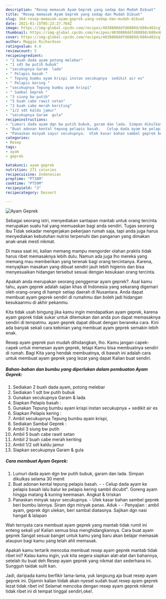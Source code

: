 ```yaml
---
description: "Resep memasak Ayam Geprek yang sedap dan Mudah Dibuat"
title: "Resep memasak Ayam Geprek yang sedap dan Mudah Dibuat"
slug: 364-resep-memasak-ayam-geprek-yang-sedap-dan-mudah-dibuat
date: 2021-01-15T05:23:27.764Z
image: https://img-global.cpcdn.com/recipes/4030880ddfd8889d/680x482cq70/ayam-geprek-foto-resep-utama.jpg
thumbnail: https://img-global.cpcdn.com/recipes/4030880ddfd8889d/680x482cq70/ayam-geprek-foto-resep-utama.jpg
cover: https://img-global.cpcdn.com/recipes/4030880ddfd8889d/680x482cq70/ayam-geprek-foto-resep-utama.jpg
author: Maggie Richardson
ratingvalue: 4.4
reviewcount: 5
recipeingredient:
- "2 buah dada ayam potong melebar"
- "1 sdt bw putih bubuk"
- "secukupnya Garam  lada"
- " Pelapis basah "
- " Tepung bumbu ayam krispi instan secukupnya  sedikit air es"
- " Pelapis kering "
- "secukupnya Tepung bumbu ayam krispi"
- " Sambal Geprek "
- "3 siung bw putih"
- "5 buah cabe rawit setan"
- "2 buah cabe merah keriting"
- "1/2 sdt kaldu jamur"
- "secukupnya Garam  gula"
recipeinstructions:
- "Lumuri dada ayam dgn bw putih bubuk, garam dan lada. Simpan dikulkas selama 30 menit"
- "Buat adonan kental tepung pelapis basah.   Celup dada ayam ke pelapis basah lalu balur ke pelapis kering sambil dicubit&#34;. Goreng ayam hingga matang &amp; kuning keemasan. Angkat &amp; tiriskan"
- "Panaskan minyak sayur secukupnya.  Ulek kasar bahan sambel geprek beri bumbu lainnya. Siram dgn minyak panas. Aduk   Penyajian : ambil ayam, geprek dgn ulekan, beri sambal diatasnya. Sajikan dgn nasi hangat &amp; lalapan"
categories:
- Resep
tags:
- ayam
- geprek

katakunci: ayam geprek 
nutrition: 271 calories
recipecuisine: Indonesian
preptime: "PT38M"
cooktime: "PT59M"
recipeyield: "3"
recipecategory: Dessert

---
```



![Ayam Geprek](https://img-global.cpcdn.com/recipes/4030880ddfd8889d/680x482cq70/ayam-geprek-foto-resep-utama.jpg)

Sebagai seorang istri, menyediakan santapan mantab untuk orang tercinta merupakan suatu hal yang memuaskan bagi anda sendiri. Tugas seorang ibu Tidak sekadar mengerjakan pekerjaan rumah saja, tapi anda juga harus menyediakan kebutuhan nutrisi terpenuhi dan panganan yang dimakan anak-anak mesti nikmat.

Di masa  saat ini, kalian memang mampu mengorder olahan praktis tidak harus ribet memasaknya lebih dulu. Namun ada juga lho mereka yang memang mau memberikan yang terenak bagi orang tercintanya. Karena, menyajikan masakan yang dibuat sendiri jauh lebih higienis dan bisa menyesuaikan hidangan tersebut sesuai dengan kesukaan orang tercinta. 



Apakah anda merupakan seorang penggemar ayam geprek?. Asal kamu tahu, ayam geprek adalah sajian khas di Indonesia yang sekarang digemari oleh orang-orang di hampir setiap daerah di Nusantara. Anda dapat membuat ayam geprek sendiri di rumahmu dan boleh jadi hidangan kesukaanmu di akhir pekanmu.

Kita tidak usah bingung jika kamu ingin mendapatkan ayam geprek, karena ayam geprek tidak sukar untuk ditemukan dan anda pun dapat memasaknya sendiri di tempatmu. ayam geprek dapat dibuat dengan beraneka cara. Kini ada banyak sekali cara kekinian yang membuat ayam geprek semakin lebih enak.

Resep ayam geprek pun mudah dihidangkan, lho. Kamu jangan capek-capek untuk memesan ayam geprek, tetapi Kamu bisa membuatnya sendiri di rumah. Bagi Kita yang hendak membuatnya, di bawah ini adalah cara untuk membuat ayam geprek yang lezat yang dapat Kalian buat sendiri.

<!--inarticleads1-->

##### Bahan-bahan dan bumbu yang diperlukan dalam pembuatan Ayam Geprek:

1. Sediakan 2 buah dada ayam, potong melebar
1. Sediakan 1 sdt bw putih bubuk
1. Gunakan secukupnya Garam &amp; lada
1. Siapkan  Pelapis basah :
1. Gunakan  Tepung bumbu ayam krispi instan secukupnya + sedikit air es
1. Siapkan  Pelapis kering :
1. Ambil secukupnya Tepung bumbu ayam krispi,
1. Sediakan  Sambal Geprek :
1. Ambil 3 siung bw putih
1. Ambil 5 buah cabe rawit setan
1. Ambil 2 buah cabe merah keriting
1. Ambil 1/2 sdt kaldu jamur
1. Siapkan secukupnya Garam &amp; gula




<!--inarticleads2-->

##### Cara membuat Ayam Geprek:

1. Lumuri dada ayam dgn bw putih bubuk, garam dan lada. Simpan dikulkas selama 30 menit
1. Buat adonan kental tepung pelapis basah.  -  - Celup dada ayam ke pelapis basah lalu balur ke pelapis kering sambil dicubit&#34;. Goreng ayam hingga matang &amp; kuning keemasan. Angkat &amp; tiriskan
1. Panaskan minyak sayur secukupnya.  - Ulek kasar bahan sambel geprek beri bumbu lainnya. Siram dgn minyak panas. Aduk  -  - Penyajian : ambil ayam, geprek dgn ulekan, beri sambal diatasnya. Sajikan dgn nasi hangat &amp; lalapan




Wah ternyata cara membuat ayam geprek yang mantab tidak rumit ini enteng sekali ya! Kalian semua bisa menghidangkannya. Cara buat ayam geprek Sangat sesuai banget untuk kamu yang baru akan belajar memasak ataupun bagi kamu yang telah ahli memasak.

Apakah kamu tertarik mencoba membuat resep ayam geprek mantab tidak ribet ini? Kalau kamu ingin, yuk kita segera siapkan alat-alat dan bahannya, setelah itu buat deh Resep ayam geprek yang nikmat dan sederhana ini. Sungguh taidak sulit kan. 

Jadi, daripada kamu berfikir lama-lama, yuk langsung aja buat resep ayam geprek ini. Dijamin kalian tiidak akan nyesel sudah buat resep ayam geprek lezat tidak ribet ini! Selamat mencoba dengan resep ayam geprek nikmat tidak ribet ini di tempat tinggal sendiri,oke!.

